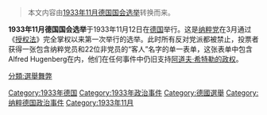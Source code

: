 > 本文内容由[1933年11月德国国会选举](https://zh.wikipedia.org/wiki/1933年11月德国国会选举)转换而来。


**1933年11月德国国会选举**于1933年11月12日在[德国](../Page/德国.md "wikilink")举行。这是[纳粹党](../Page/纳粹党.md "wikilink")在3月通过《[授权法](https://zh.wikipedia.org/wiki/德国1933年授权法 "wikilink")》完全掌权以来第一次举行的选举。此时所有反对党派都被禁止，投票者获得一张包含纳粹党员和22位非党员的“客人”名字的单一表单，这张表单中包含Alfred Hugenberg在内，他们在任何事件中仍旧支持[阿道夫·希特勒的政权](https://zh.wikipedia.org/wiki/阿道夫·希特勒 "wikilink")。

[分類:選舉舞弊](https://zh.wikipedia.org/wiki/分類:選舉舞弊 "wikilink")

[Category:1933年德国](https://zh.wikipedia.org/wiki/Category:1933年德国 "wikilink") [Category:1933年政治事件](https://zh.wikipedia.org/wiki/Category:1933年政治事件 "wikilink") [Category:德國選舉](https://zh.wikipedia.org/wiki/Category:德國選舉 "wikilink") [Category:纳粹德国政治事件](https://zh.wikipedia.org/wiki/Category:纳粹德国政治事件 "wikilink") [Category:1933年11月](https://zh.wikipedia.org/wiki/Category:1933年11月 "wikilink")